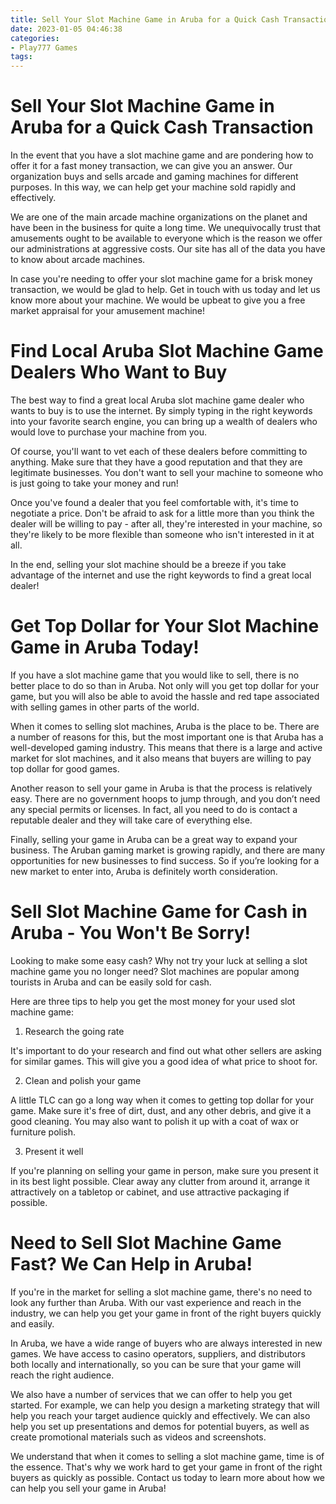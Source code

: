 ```yaml
---
title: Sell Your Slot Machine Game in Aruba for a Quick Cash Transaction
date: 2023-01-05 04:46:38
categories:
- Play777 Games
tags:
---
```



#  Sell Your Slot Machine Game in Aruba for a Quick Cash Transaction

In the event that you have a slot machine game and are pondering how to offer it for a fast money transaction, we can give you an answer. Our organization buys and sells arcade and gaming machines for different purposes. In this way, we can help get your machine sold rapidly and effectively.

We are one of the main arcade machine organizations on the planet and have been in the business for quite a long time. We unequivocally trust that amusements ought to be available to everyone which is the reason we offer our administrations at aggressive costs. Our site has all of the data you have to know about arcade machines.

In case you're needing to offer your slot machine game for a brisk money transaction, we would be glad to help. Get in touch with us today and let us know more about your machine. We would be upbeat to give you a free market appraisal for your amusement machine!

#  Find Local Aruba Slot Machine Game Dealers Who Want to Buy

The best way to find a great local Aruba slot machine game dealer who wants to buy is to use the internet. By simply typing in the right keywords into your favorite search engine, you can bring up a wealth of dealers who would love to purchase your machine from you.

Of course, you'll want to vet each of these dealers before committing to anything. Make sure that they have a good reputation and that they are legitimate businesses. You don't want to sell your machine to someone who is just going to take your money and run!

Once you've found a dealer that you feel comfortable with, it's time to negotiate a price. Don't be afraid to ask for a little more than you think the dealer will be willing to pay - after all, they're interested in your machine, so they're likely to be more flexible than someone who isn't interested in it at all.

In the end, selling your slot machine should be a breeze if you take advantage of the internet and use the right keywords to find a great local dealer!

#  Get Top Dollar for Your Slot Machine Game in Aruba Today!

If you have a slot machine game that you would like to sell, there is no better place to do so than in Aruba. Not only will you get top dollar for your game, but you will also be able to avoid the hassle and red tape associated with selling games in other parts of the world.

When it comes to selling slot machines, Aruba is the place to be. There are a number of reasons for this, but the most important one is that Aruba has a well-developed gaming industry. This means that there is a large and active market for slot machines, and it also means that buyers are willing to pay top dollar for good games.

Another reason to sell your game in Aruba is that the process is relatively easy. There are no government hoops to jump through, and you don’t need any special permits or licenses. In fact, all you need to do is contact a reputable dealer and they will take care of everything else.

Finally, selling your game in Aruba can be a great way to expand your business. The Aruban gaming market is growing rapidly, and there are many opportunities for new businesses to find success. So if you’re looking for a new market to enter into, Aruba is definitely worth consideration.

#  Sell Slot Machine Game for Cash in Aruba - You Won't Be Sorry!

Looking to make some easy cash? Why not try your luck at selling a slot machine game you no longer need? Slot machines are popular among tourists in Aruba and can be easily sold for cash.

Here are three tips to help you get the most money for your used slot machine game:

1. Research the going rate

It's important to do your research and find out what other sellers are asking for similar games. This will give you a good idea of what price to shoot for.

2. Clean and polish your game

A little TLC can go a long way when it comes to getting top dollar for your game. Make sure it's free of dirt, dust, and any other debris, and give it a good cleaning. You may also want to polish it up with a coat of wax or furniture polish.

3. Present it well

If you're planning on selling your game in person, make sure you present it in its best light possible. Clear away any clutter from around it, arrange it attractively on a tabletop or cabinet, and use attractive packaging if possible.

#  Need to Sell Slot Machine Game Fast? We Can Help in Aruba!

If you're in the market for selling a slot machine game, there's no need to look any further than Aruba. With our vast experience and reach in the industry, we can help you get your game in front of the right buyers quickly and easily.

In Aruba, we have a wide range of buyers who are always interested in new games. We have access to casino operators, suppliers, and distributors both locally and internationally, so you can be sure that your game will reach the right audience.

We also have a number of services that we can offer to help you get started. For example, we can help you design a marketing strategy that will help you reach your target audience quickly and effectively. We can also help you set up presentations and demos for potential buyers, as well as create promotional materials such as videos and screenshots.

We understand that when it comes to selling a slot machine game, time is of the essence. That's why we work hard to get your game in front of the right buyers as quickly as possible. Contact us today to learn more about how we can help you sell your game in Aruba!